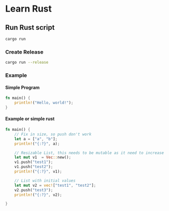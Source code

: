 # Learn Rust

## Run Rust script
```sh
cargo run
```

### Create Release
```sh
cargo run --release
```

### Example

#### Simple Program
```rs
fn main() {
    println!("Hello, world!");   
}
```

#### Example or simple rust
```rs
fn main() {
    // Fix in size, so push don't work
    let a = ["a", "b"];
    println!("{:?}", a);

    // Resizable List, this needs to be mutable as it need to increase in size.
    let mut v1  = Vec::new();
    v1.push("test1");
    v1.push("test2");
    println!("{:?}", v1);

    // List with initial values
    let mut v2 = vec!["test1", "test2"];
    v2.push("test3");
    println!("{:?}", v2);

}
```